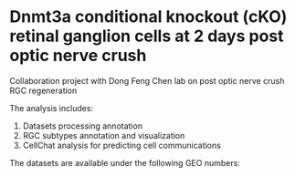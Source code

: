 # Dnmt3a conditional knockout (cKO) retinal ganglion cells at 2 days post optic nerve crush
Collaboration project with Dong Feng Chen lab on post optic nerve crush RGC regeneration

The analysis includes: <br />
1. Datasets processing annotation <br />
2. RGC subtypes annotation and visualization <br />
3. CellChat analysis for predicting cell communications <br />

The datasets are available under the following GEO numbers: <br />
